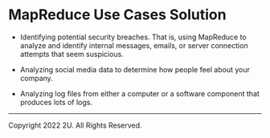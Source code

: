# MapReduce Use Cases Solution

* Identifying potential security breaches. That is, using MapReduce to analyze and identify internal messages, emails, or server connection attempts that seem suspicious.

* Analyzing social media data to determine how people feel about your company.

* Analyzing log files from either a computer or a software component that produces lots of logs.

---

Copyright 2022 2U. All Rights Reserved.